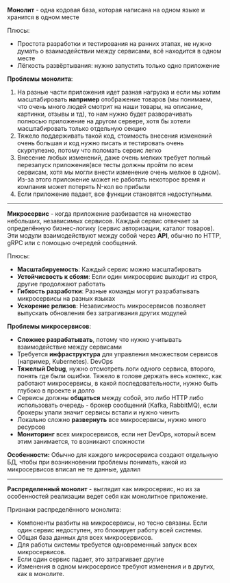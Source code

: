 

**Монолит** - одна кодовая база, которая написана на одном языке и хранится в одном месте

Плюсы:
- Простота разработки и тестирования на ранних этапах, не нужно думать о взаимодействии между сервисами, всё находится в одном месте
- Лёгкость развёртывания: нужно запустить только одно приложение

**Проблемы** **монолита**:
1. На разные части приложения идет разная нагрузка и если мы хотим масштабировать **например** отображение товаров (мы понимаем, что очень много людей смотрит на наши товары, на описание, картинки, отзывы и тд), то нам нужно будет разворачивать полносью приложение на другом сервере, хотя бы хотели масштабировать только отдельную секцию
2. Тяжело поддерживать такой код, стоимость внесения изменений очень большая и код нужно писать и тестировать очень скурпулезно, потому что поломать сервис легко
3. Внесение любых изменений, даже очень мелких требует полный перезапуск приложения(все тесты должны пройти по всем сервисам, хотя мы могли внести изменение очень мелкое в одном). Из-за этого приложение может не работать некоторое время и компания может потерять N-кол во прибыли 
4. Если приложение падает, все функции становятся недоступными.
--------------------------------------------------------------------
**Микросервис** - когда приложение разбивается на множество небольших, независимых сервисов. Каждый сервис отвечает за определённую бизнес-логику (сервис авторизации, каталог товаров). Эти модули взаимодействуют между собой через **API**, обычно по HTTP, gRPC или с помощью очередей сообщений.

Плюсы:
- **Масштабируемость**: Каждый сервис можно масштабировать
- **Устойчисвость к сбоям**: Если один микросервис выходит из строя, другие продолжают работать
- **Гибкость разработки**: Разные команды могут разрабатывать микросервисы на разных языках
- **Ускорение релизов**: Независимость микросервисов позволяет выпускать обновления без затрагивания других модулей

**Проблемы микросервисов**:
- **Сложнее разрабатывать**, потому что нужно учитывать взаимодействие между сервисами
- Требуется **инфраструктура** для управления множеством сервисов (например, Kubernetes). DevOps
- **Тяжелый Debug**, нужно отсмотреть логи одного сервиса, второго, понять где были ошибки. Тяжело в голове держать весь контекс, как работают микросервисы, в какой последовательности, нужно быть глубоко в проекте и долго
- Сервисы должны **общаться** между собой, это либо HTTP либо использовать очередь - брокер сообщений (Kafka, RabbitMQ), если брокеры упали значит сервисы встали и нужно чинить
- Локально сложно **развернуть** все микросервисы, нужно много ресурсов
- **Мониторинг** всех микросервисов, если нет DevOps, который всем этим занимается, то возникают сложности 

**Особенности:**
Обычно для каждого микросервиса создают отдельную БД, чтобы при возникновении проблемы понимать, какой из микросервисов вписал не те данные, удалил

--------------------------------------------------------------------
**Распределенный монолит** - выглядит как микросервис, но из за особенностей реализации ведет себя как монолитное приложение.

Признаки распределённого монолита:
- Компоненты разбиты на микросервисы, но тесно связаны. Если один сервис недоступен, это блокирует работу всей системы.
- Общая база данных для всех микросервисов.
- Для работы системы требуется одновременный запуск всех микросервисов.
- Если один сервис падает, это затрагивает другие
- Изменения в одном микросервисе требуют изменения и в других, как в монолите.